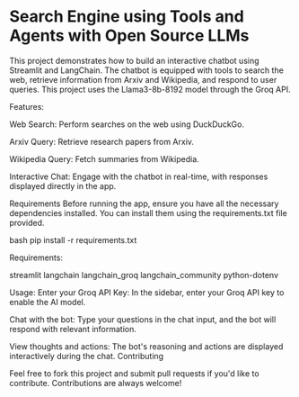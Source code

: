 # Search Engine using Tools and Agents with Open Source LLMs

This project demonstrates how to build an interactive chatbot using Streamlit and LangChain. The chatbot is equipped with tools to search the web, retrieve information from Arxiv and Wikipedia, and respond to user queries. This project uses the Llama3-8b-8192 model through the Groq API.

Features:

Web Search: Perform searches on the web using DuckDuckGo.

Arxiv Query: Retrieve research papers from Arxiv.

Wikipedia Query: Fetch summaries from Wikipedia.

Interactive Chat: Engage with the chatbot in real-time, with responses displayed directly in the app.

Requirements
Before running the app, ensure you have all the necessary dependencies installed. You can install them using the requirements.txt file provided.

bash
pip install -r requirements.txt


Requirements:

streamlit
langchain
langchain_groq
langchain_community
python-dotenv


Usage:
Enter your Groq API Key: In the sidebar, enter your Groq API key to enable the AI model.

Chat with the bot: Type your questions in the chat input, and the bot will respond with relevant information.

View thoughts and actions: The bot's reasoning and actions are displayed interactively during the chat.
Contributing

Feel free to fork this project and submit pull requests if you'd like to contribute. Contributions are always welcome!

